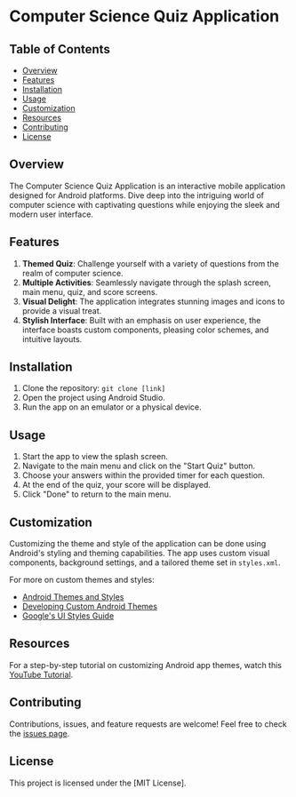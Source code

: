 # Computer Science Quiz Application

## Table of Contents
- [Overview](#overview)
- [Features](#features)
- [Installation](#installation)
- [Usage](#usage)
- [Customization](#customization)
- [Resources](#resources)
- [Contributing](#contributing)
- [License](#license)

## Overview
The Computer Science Quiz Application is an interactive mobile application designed for Android platforms. Dive deep into the intriguing world of computer science with captivating questions while enjoying the sleek and modern user interface.

## Features
1. **Themed Quiz**: Challenge yourself with a variety of questions from the realm of computer science.
2. **Multiple Activities**: Seamlessly navigate through the splash screen, main menu, quiz, and score screens.
3. **Visual Delight**: The application integrates stunning images and icons to provide a visual treat.
4. **Stylish Interface**: Built with an emphasis on user experience, the interface boasts custom components, pleasing color schemes, and intuitive layouts.

## Installation
1. Clone the repository: `git clone [link]`
2. Open the project using Android Studio.
3. Run the app on an emulator or a physical device.

## Usage
1. Start the app to view the splash screen.
2. Navigate to the main menu and click on the "Start Quiz" button.
3. Choose your answers within the provided timer for each question.
4. At the end of the quiz, your score will be displayed.
5. Click "Done" to return to the main menu.

## Customization
Customizing the theme and style of the application can be done using Android's styling and theming capabilities. The app uses custom visual components, background settings, and a tailored theme set in `styles.xml`.

For more on custom themes and styles:
- [Android Themes and Styles](https://developer.android.com/guide/topics/ui/look-and-feel/themes)
- [Developing Custom Android Themes](https://guides.codepath.com/android/developing-custom-themes)
- [Google's UI Styles Guide](https://developers.google.com/appmaker/ui/styles)

## Resources
For a step-by-step tutorial on customizing Android app themes, watch this [YouTube Tutorial](https://www.youtube.com/watch?v=bsJyoHA2_Iw&ab_channel=AwaisMirza).

## Contributing
Contributions, issues, and feature requests are welcome! Feel free to check the [issues page](https://github.com/your-username/computer-science-quiz/issues).

## License
This project is licensed under the [MIT License].

